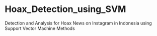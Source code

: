 # Hoax_Detection_using_SVM
Detection and Analysis for Hoax News on Instagram in Indonesia using Support Vector Machine Methods
